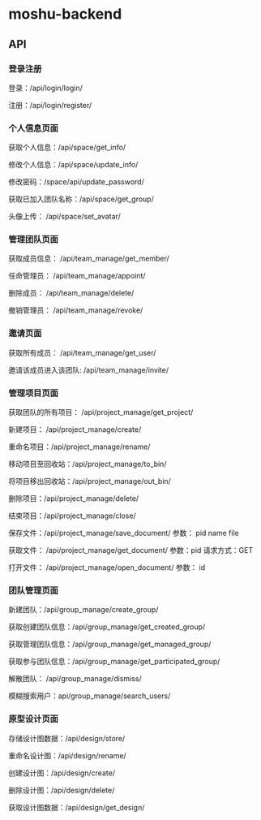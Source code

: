 # moshu-backend

## API

### 登录注册

登录：/api/login/login/

注册：/api/login/register/

### 个人信息页面

获取个人信息：/api/space/get_info/

修改个人信息：/api/space/update_info/

修改密码：/space/api/update_password/

获取已加入团队名称：/api/space/get_group/

头像上传： /api/space/set_avatar/

### 管理团队页面

获取成员信息： /api/team_manage/get_member/

任命管理员： /api/team_manage/appoint/

删除成员： /api/team_manage/delete/

撤销管理员： /api/team_manage/revoke/

### 邀请页面

获取所有成员： /api/team_manage/get_user/

邀请该成员进入该团队: /api/team_manage/invite/

### 管理项目页面

获取团队的所有项目： /api/project_manage/get_project/

新建项目： /api/project_manage/create/

重命名项目：/api/project_manage/rename/

移动项目至回收站：/api/project_manage/to_bin/

将项目移出回收站：/api/project_manage/out_bin/

删除项目：/api/project_manage/delete/

结束项目：/api/project_manage/close/

保存文件：/api/project_manage/save_document/  参数： pid name file

获取文件： /api/project_manage/get_document/  参数：pid         请求方式：GET

打开文件： /api/project_manage/open_document/  参数： id

### 团队管理页面

新建团队：/api/group_manage/create_group/

获取创建团队信息：/api/group_manage/get_created_group/

获取管理团队信息：/api/group_manage/get_managed_group/

获取参与团队信息：/api/group_manage/get_participated_group/

解散团队： /api/group_manage/dismiss/

模糊搜索用户：api/group_manage/search_users/

### 原型设计页面

存储设计图数据：/api/design/store/

重命名设计图：/api/design/rename/

创建设计图：/api/design/create/

删除设计图：/api/design/delete/

获取设计图数据：/api/design/get_design/

